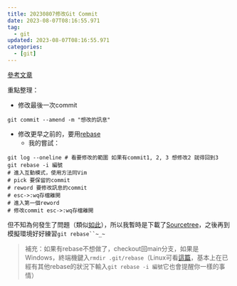 ```yaml
---
title: 20230807修改Git Commit
date: 2023-08-07T08:16:55.971
tag:
  - git
updated: 2023-08-07T08:16:55.971
categories:
  - [git]
---
```

[參考文章](https://gitbook.tw/chapters/using-git/amend-commit1)

重點整理：
- 修改最後一次commit
```shell
git commit --amend -m "想改的訊息"
```
- 修改更早之前的，要用[rebase](https://gitbook.tw/chapters/rewrite-history/change-commit-message)
  - 我的嘗試：
```shell
git log --oneline # 看要修改的範圍 如果有commit1, 2, 3 想修改2 就得回到3
git rebase -i 編號
# 進入互動模式，使用方法同Vim
# pick 要保留的commit
# reword 要修改訊息的commit
# esc->:wq存檔離開
# 進入第一個reword
# 修改commit esc->:wq存檔離開
```
但不知為何發生了問題（類似[如此](https://stackoverflow.com/questions/31069316/error-with-git-rebase-could-not-apply)），所以我暫時是下載了[Sourcetree](https://www.sourcetreeapp.com/)，之後再到模擬環境好好練習`git rebase``~_~`

>補充：如果有rebase不想做了，checkout回main分支，如果是Windows，終端機鍵入`rmdir .git/rebase`（Linux可看[這篇](https://stackoverflow.com/questions/34496834/how-do-i-remove-an-old-rebase)，基本上在已經有其他rebase的狀況下輸入`git rebase -i 編號`它也會提醒你一樣的事情）